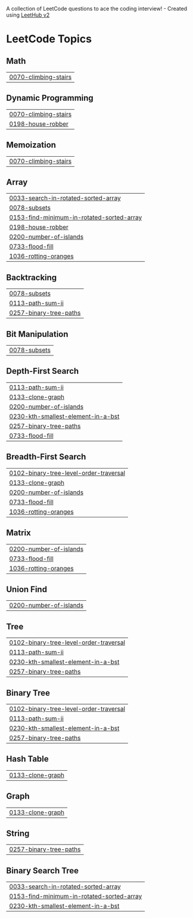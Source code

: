 A collection of LeetCode questions to ace the coding interview! - Created using [LeetHub v2](https://github.com/arunbhardwaj/LeetHub-2.0)
<!---LeetCode Topics Start-->
# LeetCode Topics
## Math
|  |
| ------- |
| [0070-climbing-stairs](https://github.com/Gobi-Chai/leetcode-solution/tree/master/0070-climbing-stairs) |
## Dynamic Programming
|  |
| ------- |
| [0070-climbing-stairs](https://github.com/Gobi-Chai/leetcode-solution/tree/master/0070-climbing-stairs) |
| [0198-house-robber](https://github.com/Gobi-Chai/leetcode-solution/tree/master/0198-house-robber) |
## Memoization
|  |
| ------- |
| [0070-climbing-stairs](https://github.com/Gobi-Chai/leetcode-solution/tree/master/0070-climbing-stairs) |
## Array
|  |
| ------- |
| [0033-search-in-rotated-sorted-array](https://github.com/Gobi-Chai/leetcode-solution/tree/master/0033-search-in-rotated-sorted-array) |
| [0078-subsets](https://github.com/Gobi-Chai/leetcode-solution/tree/master/0078-subsets) |
| [0153-find-minimum-in-rotated-sorted-array](https://github.com/Gobi-Chai/leetcode-solution/tree/master/0153-find-minimum-in-rotated-sorted-array) |
| [0198-house-robber](https://github.com/Gobi-Chai/leetcode-solution/tree/master/0198-house-robber) |
| [0200-number-of-islands](https://github.com/Gobi-Chai/leetcode-solution/tree/master/0200-number-of-islands) |
| [0733-flood-fill](https://github.com/Gobi-Chai/leetcode-solution/tree/master/0733-flood-fill) |
| [1036-rotting-oranges](https://github.com/Gobi-Chai/leetcode-solution/tree/master/1036-rotting-oranges) |
## Backtracking
|  |
| ------- |
| [0078-subsets](https://github.com/Gobi-Chai/leetcode-solution/tree/master/0078-subsets) |
| [0113-path-sum-ii](https://github.com/Gobi-Chai/leetcode-solution/tree/master/0113-path-sum-ii) |
| [0257-binary-tree-paths](https://github.com/Gobi-Chai/leetcode-solution/tree/master/0257-binary-tree-paths) |
## Bit Manipulation
|  |
| ------- |
| [0078-subsets](https://github.com/Gobi-Chai/leetcode-solution/tree/master/0078-subsets) |
## Depth-First Search
|  |
| ------- |
| [0113-path-sum-ii](https://github.com/Gobi-Chai/leetcode-solution/tree/master/0113-path-sum-ii) |
| [0133-clone-graph](https://github.com/Gobi-Chai/leetcode-solution/tree/master/0133-clone-graph) |
| [0200-number-of-islands](https://github.com/Gobi-Chai/leetcode-solution/tree/master/0200-number-of-islands) |
| [0230-kth-smallest-element-in-a-bst](https://github.com/Gobi-Chai/leetcode-solution/tree/master/0230-kth-smallest-element-in-a-bst) |
| [0257-binary-tree-paths](https://github.com/Gobi-Chai/leetcode-solution/tree/master/0257-binary-tree-paths) |
| [0733-flood-fill](https://github.com/Gobi-Chai/leetcode-solution/tree/master/0733-flood-fill) |
## Breadth-First Search
|  |
| ------- |
| [0102-binary-tree-level-order-traversal](https://github.com/Gobi-Chai/leetcode-solution/tree/master/0102-binary-tree-level-order-traversal) |
| [0133-clone-graph](https://github.com/Gobi-Chai/leetcode-solution/tree/master/0133-clone-graph) |
| [0200-number-of-islands](https://github.com/Gobi-Chai/leetcode-solution/tree/master/0200-number-of-islands) |
| [0733-flood-fill](https://github.com/Gobi-Chai/leetcode-solution/tree/master/0733-flood-fill) |
| [1036-rotting-oranges](https://github.com/Gobi-Chai/leetcode-solution/tree/master/1036-rotting-oranges) |
## Matrix
|  |
| ------- |
| [0200-number-of-islands](https://github.com/Gobi-Chai/leetcode-solution/tree/master/0200-number-of-islands) |
| [0733-flood-fill](https://github.com/Gobi-Chai/leetcode-solution/tree/master/0733-flood-fill) |
| [1036-rotting-oranges](https://github.com/Gobi-Chai/leetcode-solution/tree/master/1036-rotting-oranges) |
## Union Find
|  |
| ------- |
| [0200-number-of-islands](https://github.com/Gobi-Chai/leetcode-solution/tree/master/0200-number-of-islands) |
## Tree
|  |
| ------- |
| [0102-binary-tree-level-order-traversal](https://github.com/Gobi-Chai/leetcode-solution/tree/master/0102-binary-tree-level-order-traversal) |
| [0113-path-sum-ii](https://github.com/Gobi-Chai/leetcode-solution/tree/master/0113-path-sum-ii) |
| [0230-kth-smallest-element-in-a-bst](https://github.com/Gobi-Chai/leetcode-solution/tree/master/0230-kth-smallest-element-in-a-bst) |
| [0257-binary-tree-paths](https://github.com/Gobi-Chai/leetcode-solution/tree/master/0257-binary-tree-paths) |
## Binary Tree
|  |
| ------- |
| [0102-binary-tree-level-order-traversal](https://github.com/Gobi-Chai/leetcode-solution/tree/master/0102-binary-tree-level-order-traversal) |
| [0113-path-sum-ii](https://github.com/Gobi-Chai/leetcode-solution/tree/master/0113-path-sum-ii) |
| [0230-kth-smallest-element-in-a-bst](https://github.com/Gobi-Chai/leetcode-solution/tree/master/0230-kth-smallest-element-in-a-bst) |
| [0257-binary-tree-paths](https://github.com/Gobi-Chai/leetcode-solution/tree/master/0257-binary-tree-paths) |
## Hash Table
|  |
| ------- |
| [0133-clone-graph](https://github.com/Gobi-Chai/leetcode-solution/tree/master/0133-clone-graph) |
## Graph
|  |
| ------- |
| [0133-clone-graph](https://github.com/Gobi-Chai/leetcode-solution/tree/master/0133-clone-graph) |
## String
|  |
| ------- |
| [0257-binary-tree-paths](https://github.com/Gobi-Chai/leetcode-solution/tree/master/0257-binary-tree-paths) |
## Binary Search Tree
|  |
| ------- |
| [0033-search-in-rotated-sorted-array](https://github.com/Gobi-Chai/leetcode-solution/tree/master/0033-search-in-rotated-sorted-array) |
| [0153-find-minimum-in-rotated-sorted-array](https://github.com/Gobi-Chai/leetcode-solution/tree/master/0153-find-minimum-in-rotated-sorted-array) |
| [0230-kth-smallest-element-in-a-bst](https://github.com/Gobi-Chai/leetcode-solution/tree/master/0230-kth-smallest-element-in-a-bst) |
<!---LeetCode Topics End-->
